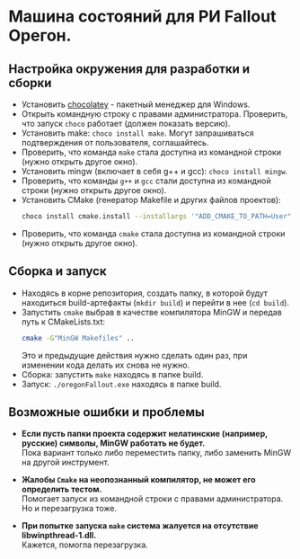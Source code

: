 # Машина состояний для РИ Fallout Орегон.

## Настройка окружения для разработки и сборки

- Установить [chocolatey](https://chocolatey.org/) - пакетный менеджер для Windows.
- Открыть командную строку с правами администратора. Проверить, что запуск `choco` работает (должен показать версию).
- Установить make: `choco install make`. Могут запрашиваться подтверждения от пользователя, соглашайтесь.
- Проверить, что команда `make` стала доступна из командной строки (нужно открыть другое окно).
- Установить mingw (включает в себя g++ и gcc): `choco install mingw`.
- Проверить, что команды `g++` и `gcc` стали доступна из командной строки (нужно открыть другое окно).
- Установить CMake (генератор Makefile и других файлов проектов): 
  ```bash
  choco install cmake.install --installargs '"ADD_CMAKE_TO_PATH=User"'
  ```
- Проверить, что команда `cmake` стала доступна из командной строки (нужно открыть другое окно).

## Сборка и запуск
- Находясь в корне репозитория, создать папку, в которой будут находиться build-артефакты (`mkdir build`) и перейти в нее (`cd build`).
- Запустить `cmake` выбрав в качестве компилятора MinGW и передав путь к CMakeLists.txt: 
  ```bash
  cmake -G"MinGW Makefiles" ..
  ```
  Это и предыдущие действия нужно сделать один раз, при изменении кода делать их снова не нужно.
- Сборка: запустить `make` находясь в папке build.
- Запуск: `./oregonFallout.exe` находясь в папке build.

## Возможные ошибки и проблемы
- **Если пусть папки проекта содержит нелатинские (например, русские) символы, MinGW работать не будет.**<br>
  Пока вариант только либо переместить папку, либо заменить MinGW на другой инструмент.
  
- **Жалобы `Сmake` на неопознанный компилятор, не может его определить тестом.**<br>
  Помогает запуск из командной строки с правами администратора. Но и перезагрузка тоже.

- **При попытке запуска `make` система жалуется на отсутствие libwinpthread-1.dll.**<br>
  Кажется, помогла перезагрузка.
  
